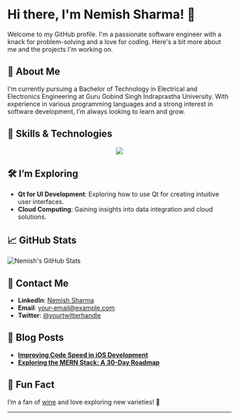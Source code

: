 
# Hi there, I'm Nemish Sharma! 👋

Welcome to my GitHub profile. I'm a passionate software engineer with a knack for problem-solving and a love for coding. Here's a bit more about me and the projects I'm working on.

## 🌟 About Me

I'm currently pursuing a Bachelor of Technology in Electrical and Electronics Engineering at Guru Gobind Singh Indraprastha University. With experience in various programming languages and a strong interest in software development, I’m always looking to learn and grow. 

## 🔧 Skills & Technologies

<p align="center">
  <a href="https://skillicons.dev">
    <img src="https://skillicons.dev/icons?i=cpp,cmake,html,css,js,mongodb,react,pug,sass"/>
  </a>
</p>



## 🛠️ I’m Exploring

- **Qt for UI Development**: Exploring how to use Qt for creating intuitive user interfaces.
- **Cloud Computing**: Gaining insights into data integration and cloud solutions.

## 📈 GitHub Stats

![Nemish's GitHub Stats](https://github-readme-stats.vercel.app/api?username=NIKKU-29&show_icons=true&hide_title=true&hide=prs&count_private=true&hide_border=true&theme=radical)

## 📣 Contact Me

- **LinkedIn**: [Nemish Sharma](https://www.linkedin.com/in/yourlinkedin)
- **Email**: [your-email@example.com](mailto:your-email@example.com)
- **Twitter**: [@yourtwitterhandle](https://twitter.com/yourtwitterhandle)

## 📝 Blog Posts

- **[Improving Code Speed in iOS Development](https://yourblog.com/improving-code-speed-ios-development)**
- **[Exploring the MERN Stack: A 30-Day Roadmap](https://yourblog.com/mern-stack-roadmap)**

## 🎉 Fun Fact

I’m a fan of [wine](https://yourblog.com/wine-blog) and love exploring new varieties! 🍷

---
